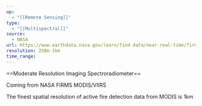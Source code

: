 ```yaml
---
up:
  - "[[Remote Sensing]]"
type:
  - "[[Multispectral]]"
source:
  - NASA
url: https://www.earthdata.nasa.gov/learn/find-data/near-real-time/firms
resolution: 250m-1km
time_range: 
---
```

==Moderate Resolution Imaging Spectroradiometer==

Coming from NASA FIRMS
MODIS/VIIRS

The finest spatial resolution of active fire detection data from MODIS is 1km